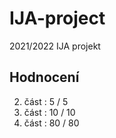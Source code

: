 # IJA-project
2021/2022 IJA projekt

## Hodnocení
2. část : 5  / 5
3. část : 10 / 10
4. část : 80 / 80
